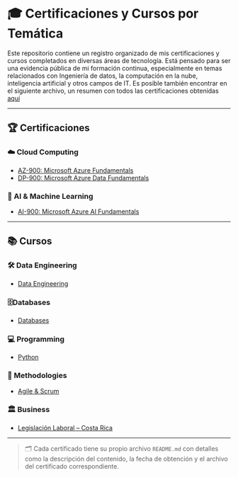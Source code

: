 # 🎓 Certificaciones y Cursos por Temática

Este repositorio contiene un registro organizado de mis certificaciones y cursos completados en diversas áreas de tecnología. Está pensado para ser una evidencia pública de mi formación continua, especialmente en temas relacionados con Ingeniería de datos, la computación en la nube, inteligencia artificial y otros campos de IT. Es posible también encontrar en el siguiente archivo, un resumen con todos las certificaciones obtenidas [aquí](./resumen_certificaciones.md)

---

## 🏆 Certificaciones

### ☁️ Cloud Computing
- [AZ-900: Microsoft Azure Fundamentals](./Certificaciones/Cloud_Computing/AZ-900/README.md)
- [DP-900: Microsoft Azure Data Fundamentals](./Certificaciones/Cloud-Computing/DP-900/README.md)

### 🤖 AI & Machine Learning
- [AI-900: Microsoft Azure AI Fundamentals](./Certificaciones/AI-Machine-Learning/AI-900/README.md)

---

## 📚 Cursos

### 🛠️ Data Engineering
- [Data Engineering](./Cursos/Data_Engineering/README.md)

### 🗄️Databases
- [Databases](./Cursos/Databases/README.md)

### 💻 Programming
- [Python](./Cursos/Python/README.md)

### 🧩 Methodologies
- [Agile & Scrum](./Cursos/Agile_and_Scrum/README.md)

### 🏛️ Business
- [Legislación Laboral – Costa Rica](./Cursos/Legislacion_laboral_CR/README.md)


---

> 🗂 Cada certificado tiene su propio archivo `README.md` con detalles como la descripción del contenido, la fecha de obtención y el archivo del certificado correspondiente.
